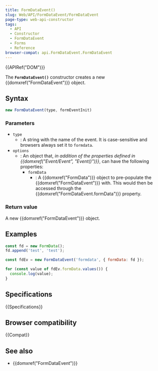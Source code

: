 ```yaml
---
title: FormDataEvent()
slug: Web/API/FormDataEvent/FormDataEvent
page-type: web-api-constructor
tags:
  - API
  - Constructor
  - FormDataEvent
  - Forms
  - Reference
browser-compat: api.FormDataEvent.FormDataEvent
---
```


{{APIRef("DOM")}}

The **`FormDataEvent()`** constructor creates a new {{domxref("FormDataEvent")}} object.

## Syntax

```js
new FormDataEvent(type, formEventInit)
```

### Parameters

- `type`
  - : A string with the name of the event.
    It is case-sensitive and browsers always set it to `formdata`.
- `options`
  - : An object that, _in addition of the properties defined in {{domxref("Event/Event", "Event()")}}_, can have the following properties:
    - `formData`
      - : A {{domxref("FormData")}} object to pre-populate the {{domxref("FormDataEvent")}} with.
        This would then be accessed through the {{domxref("FormDataEvent.formData")}} property.

### Return value

A new {{domxref("FormDataEvent")}} object.

## Examples

```js
const fd = new FormData();
fd.append('test', 'test');

const fdEv = new FormDataEvent('formdata', { formData: fd });

for (const value of fdEv.formData.values()) {
  console.log(value);
}
```

## Specifications

{{Specifications}}

## Browser compatibility

{{Compat}}

## See also

- {{domxref("FormDataEvent")}}
